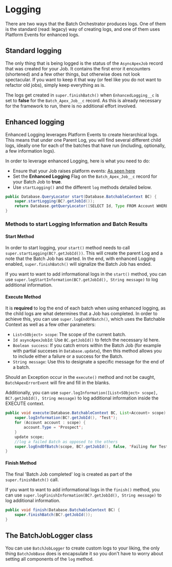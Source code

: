 # Logging

There are two ways that the Batch Orchestrator produces logs. One of them is the standard (read: legacy) way of creating logs, and one of them uses Platform Events for enhanced logs.

## Standard logging
The only thing that is being logged is the status of the `AsyncApexJob` record that was created for your Job. It contains the first error it encounters (shortened) and a few other things, but otherwise does not look spectacular. If you want to keep it that way (or feel like you do not want to refactor old jobs), simply keep everything as is.

The logs get created in `super.finishBatch()` when `EnhancedLogging__c` is set to **false** for the `Batch_Apex_Job__c` record. As this is already necessary for the framework to run, there is no additional effort involved.

## Enhanced logging
Enhanced Logging leverages Platform Events to create hierarchical logs. This means that under one Parent Log, you will find several different child logs, ideally one for each of the batches that have run (including, optionally, a few information logs).

In order to leverage enhanced Logging, here is what you need to do:

* Ensure that your Job raises platform events: [As seen here](code.md#additionally-when-using-enhanced-logging)
* Set the **Enhanced Logging** Flag on the `Batch_Apex_Job__c` record for your Batch Job to **true**.
* Use `startLogging()` and the different `log` methods detailed below.

``` java
public Database.QueryLocator start(Database.BatchableContext BC) {
    super.startLogging(BC?.getJobId());
    return Database.getQueryLocator([SELECT Id, Type FROM Account WHERE Type = '_BJS_Testing_']);
}
```


### Methods to start Logging Information and Batch Results
#### Start Method
In order to start logging, your `start()` method needs to call `super.startLogging(BC?.getJobId())`. This will create the parent Log and a note that the Batch Job has started. In the end, with enhanced Logging enabled, `super.finishBatch()` will signalize the Batch Job has ended.

If you want to want to add informational logs in the `start()` method, you can use `super.logStartInformation(BC?.getJobId(), String message)` to log additional information.
#### Execute Method

It is **required** to log the end of each batch when using enhanced logging, as the child logs are what determines that a Job has completed. In order to achieve this, you can use `super.logEndOfBatch()`, which uses the Batchable Context as well as a few other parameters:

* `List<SObject> scope`: The scope of the current batch.
* `Id asyncApexJobId`: Use `BC.getJobId()` to fetch the necessary Id here.
* `Boolean success`: If you catch errors within the Batch Job (for example with partial succeses in `Database.update`), then this method allows you to include either a failure or a success for the Batch.
* `String message`: Use this to designate a specific message for the end of a batch.

Should an Exception occur in the `execute()` method and not be caught, `BatchApexErrorEvent` will fire and fill in the blanks.

Additionally, you can use `super.logInformation([List<SObject> scope], BC?.getJobId(), String message)` to log additional information inside the EXECUTE context.

``` java
public void execute(Database.BatchableContext BC, List<Account> scope) {
    super.logInformation(BC?.getJobId(), 'Test');
    for (Account account : scope) {
        account.Type = 'Prospect';
    }
    update scope;
    //log a failed Batch as opposed to the others
    super.logEndOfBatch(scope, BC?.getJobId(), false, 'Failing for Test');
}
```

#### Finish Method

The final 'Batch Job completed' log is created as part of the `super.finishBatch()` call.

If you want to want to add informational logs in the `finish()` method, you can use `super.logFinishInformation(BC?.getJobId(), String message)` to log additional information.

```java
public void finish(Database.BatchableContext BC) {
    super.finishBatch(BC?.getJobId());
}
```

## The BatchJobLogger class

You can use `BatchJobLogger` to create custom logs to your liking, the only thing `BatchJobBase` does is encapsulate it so you don't have to worry about setting all components of the `log` method.